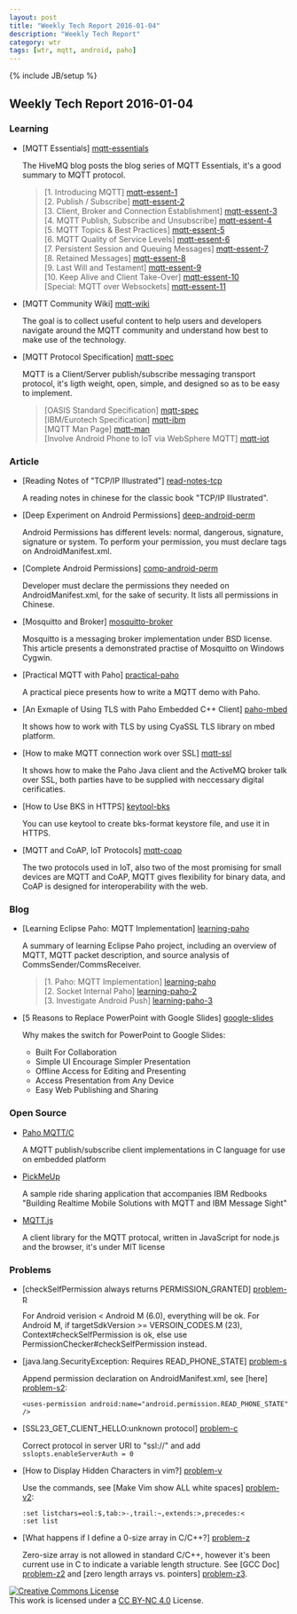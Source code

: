 ```yaml
---
layout: post
title: "Weekly Tech Report 2016-01-04"
description: "Weekly Tech Report"
category: wtr
tags: [wtr, mqtt, android, paho]
---
```

{% include JB/setup %}

## Weekly Tech Report 2016-01-04

### Learning

+   [MQTT Essentials] [mqtt-essentials]

	The HiveMQ blog posts the blog series of MQTT Essentials, it's a good summary
	to MQTT protocol.

	> [1. Introducing MQTT] [mqtt-essent-1]  
	> [2. Publish / Subscribe] [mqtt-essent-2]  
	> [3. Client, Broker and Connection Establishment] [mqtt-essent-3]  
	> [4. MQTT Publish, Subscribe and Unsubscribe] [mqtt-essent-4]  
	> [5. MQTT Topics & Best Practices] [mqtt-essent-5]  
	> [6. MQTT Quality of Service Levels] [mqtt-essent-6]  
	> [7. Persistent Session and Queuing Messages] [mqtt-essent-7]  
	> [8. Retained Messages] [mqtt-essent-8]  
	> [9. Last Will and Testament] [mqtt-essent-9]  
	> [10. Keep Alive and Client Take-Over] [mqtt-essent-10]  
	> [Special: MQTT over Websockets] [mqtt-essent-11]

[mqtt-essentials]: http://forkbomb-blog.de/2015/all-you-need-to-know-about-mqtt
[mqtt-essent-1]: http://www.hivemq.com/mqtt-essentials-part-1-introducing-mqtt/
[mqtt-essent-2]: http://www.hivemq.com/mqtt-essentials-part2-publish-subscribe/
[mqtt-essent-3]: http://www.hivemq.com/mqtt-essentials-part-3-client-broker-connection-establishment/
[mqtt-essent-4]: http://www.hivemq.com/mqtt-essentials-part-4-mqtt-publish-subscribe-unsubscribe/
[mqtt-essent-5]: http://www.hivemq.com/mqtt-essentials-part-5-mqtt-topics-best-practices/
[mqtt-essent-6]: http://www.hivemq.com/mqtt-essentials-part-6-mqtt-quality-of-service-levels/
[mqtt-essent-7]: http://www.hivemq.com/mqtt-essentials-part-7-persistent-session-queuing-messages/
[mqtt-essent-8]: http://www.hivemq.com/mqtt-essentials-part-8-retained-messages/
[mqtt-essent-9]: http://www.hivemq.com/mqtt-essentials-part-9-last-will-and-testament/
[mqtt-essent-10]: http://www.hivemq.com/mqtt-essentials-part-10-alive-client-take-over/
[mqtt-essent-11]: http://www.hivemq.com/mqtt-essentials-special-mqtt-over-websockets/

+   [MQTT Community Wiki] [mqtt-wiki]

    The goal is to collect useful content to help users and developers navigate
    around the MQTT community and understand how best to make use of the 
    technology.

[mqtt-wiki]: https://github.com/mqtt/mqtt.github.io/wiki

+   [MQTT Protocol Specification] [mqtt-spec]

    MQTT is a Client/Server publish/subscribe messaging transport protocol, it's
    ligth weight, open, simple, and designed so as to be easy to implement.

    > [OASIS Standard Specification] [mqtt-spec]  
    > [IBM/Eurotech Specification] [mqtt-ibm]  
    > [MQTT Man Page] [mqtt-man]  
    > [Involve Android Phone to IoT via WebSphere MQTT] [mqtt-iot]

[mqtt-spec]: http://docs.oasis-open.org/mqtt/mqtt/v3.1.1/os/mqtt-v3.1.1-os.html
[mqtt-ibm]: http://public.dhe.ibm.com/software/dw/webservices/ws-mqtt/mqtt-v3r1.html
[mqtt-man]: http://mosquitto.org/man/mqtt-7.html
[mqtt-iot]: https://www.ibm.com/developerworks/cn/websphere/library/techarticles/1109_wangb_mqandroid/1109_wangb_mqandroid.html

### Article

+   [Reading Notes of "TCP/IP Illustrated"] [read-notes-tcp]

    A reading notes in chinese for the classic book "TCP/IP Illustrated".

[read-notes-tcp]: http://www.cnblogs.com/fengzanfeng/articles/1339347.html

+   [Deep Experiment on Android Permissions] [deep-android-perm]

    Android Permissions has different levels: normal, dangerous, signature, 
    signature or system. To perform your permission, you must declare <permission>
    tags on AndroidManifest.xml.

[deep-android-perm]: http://blog.csdn.net/t12x3456/article/details/7749200

+   [Complete Android Permissions] [comp-android-perm]

    Developer must declare the permissions they needed on AndroidManifest.xml,
    for the sake of security. It lists all permissions in Chinese.

[comp-android-perm]: http://www.cnblogs.com/ganzhijie/archive/2010/08/21/1805573.html

+   [Mosquitto and Broker] [mosquitto-broker]

    Mosquitto is a messaging broker implementation under BSD license. This article
    presents a demonstrated practise of Mosquitto on Windows Cygwin.

[mosquitto-broker]: http://blog.csdn.net/akof1314/article/details/7494572

+   [Practical MQTT with Paho] [practical-paho]

    A practical piece presents how to write a MQTT demo with Paho.

[practical-paho]: http://www.infoq.com/articles/practical-mqtt-with-paho

+   [An Exmaple of Using TLS with Paho Embedded C++ Client] [paho-mbed]

    It shows how to work with TLS by using CyaSSL TLS library on mbed platform.

[paho-mbed]: http://modelbasedtesting.co.uk/?p=181

+   [How to make MQTT connection work over SSL] [mqtt-ssl]

    It shows how to make the Paho Java client and the ActiveMQ broker talk over 
    SSL, both parties have to be supplied with neccessary digital cerificaties.

[mqtt-ssl]: https://github.com/Hill30/mqtt-client/wiki/How-to-make-MQTT-connection-work-over-SSL

+   [How to Use BKS in HTTPS] [keytool-bks]

    You can use keytool to create bks-format keystore file, and use it in HTTPS.

[keytool-bks]: http://www.cnblogs.com/duwei/p/3671966.html

+   [MQTT and CoAP, IoT Protocols] [mqtt-coap]

    The two protocols used in IoT, also two of the most promising for small devices
    are MQTT and CoAP, MQTT gives flexibility for binary data, and CoAP is designed
    for interoperability with the web.

[mqtt-coap]: https://eclipse.org/community/eclipse_newsletter/2014/february/article2.php

### Blog

+   [Learning Eclipse Paho: MQTT Implementation] [learning-paho]

    A summary of learning Eclipse Paho project, including an overview of MQTT,
    MQTT packet description, and source analysis of CommsSender/CommsReceiver.

	> [1. Paho: MQTT Implementation] [learning-paho]  
	> [2. Socket Internal Paho] [learning-paho-2]  
	> [3. Investigate Android Push] [learning-paho-3]

[learning-paho]: http://blog.csdn.net/yangzl2008/article/details/8861069
[learning-paho-2]: http://blog.csdn.net/yangzl2008/article/details/8866066
[learning-paho-3]: http://blog.csdn.net/yangzl2008/article/details/8860621

+   [5 Reasons to Replace PowerPoint with Google Slides] [google-slides]

    Why makes the switch for PowerPoint to Google Slides:
    +   Built For Collaboration
    +   Simple UI Encourage Simpler Presentation
    +   Offline Access for Editing and Presenting
    +   Access Presentation from Any Device
    +   Easy Web Publishing and Sharing

[google-slides]: https://www.insidehighered.com/blogs/technology-and-learning/5-reasons-replace-powerpoint-google-slides

### Open Source

+   [Paho MQTT/C](http://git.eclipse.org/c/paho/org.eclipse.paho.mqtt.c.git)

    A MQTT publish/subscribe client implementations in C language for use on 
    embedded platform

+   [PickMeUp](https://github.com/ibm-messaging/mqtt-PickMeUp.git)

    A sample ride sharing application that accompanies IBM Redbooks "Building 
    Realtime Mobile Solutions with MQTT and IBM Message Sight"

+   [MQTT.js](https://www.npmjs.com/package/mqtt)

    A client library for the MQTT protocal, written in JavaScript for node.js
    and the browser, it's under MIT license

### Problems

+   [checkSelfPermission always returns PERMISSION_GRANTED] [problem-p]

    For Android verision < Android M (6.0), everything will be ok. For Android
    M, if targetSdkVersion >= VERSOIN_CODES.M (23), Context#checkSelfPermission
    is ok, else use PermissionChecker#checkSelfPermission instead.

[problem-p]: http://my.oschina.net/u/990728/blog/549914?fromerr=PvyCq00O

+   [java.lang.SecurityException: Requires READ_PHONE_STATE] [problem-s]

    Append permission declaration on AndroidManifest.xml, see [here] [problem-s2]:

        <uses-permission android:name="android.permission.READ_PHONE_STATE" />

[problem-s]: http://www.cnblogs.com/dava/p/3698126.html
[problem-s2]: http://stackoverflow.com/questions/7178941/android-read-phone-state

+   [SSL23_GET_CLIENT_HELLO:unknown protocol] [problem-c]

    Correct protocol in server URI to "ssl://" and add `sslopts.enableServerAuth = 0`

[problem-c]: http://www.bandh.de/2015/02/05/using-tls-in-the-paho-mqtt-c-api-together-with-the-mosquitto-browser/

+   [How to Display Hidden Characters in vim?] [problem-v]

    Use the commands, see [Make Vim show ALL white spaces] [problem-v2]:

        :set listchars=eol:$,tab:>-,trail:~,extends:>,precedes:<
        :set list

[problem-v]: http://askubuntu.com/questions/74485/how-to-display-hidden-characters-in-vim
[problem-v2]: http://stackoverflow.com/questions/1675688/make-vim-show-all-white-spaces-as-a-character

+   [What happens if I define a 0-size array in C/C++?] [problem-z]

    Zero-size array is not allowed in standard C/C++, however it's been current
    use in C to indicate a variable length structure. See [GCC Doc] [problem-z2]
    and [zero length arrays vs. pointers] [problem-z3].

[problem-z]: http://stackoverflow.com/questions/9722632/what-happens-if-i-define-a-0-size-array-in-c-c
[problem-z2]: https://gcc.gnu.org/onlinedocs/gcc/Zero-Length.html
[problem-z3]: http://stackoverflow.com/questions/627364/zero-length-arrays-vs-pointers


[![Creative Commons License][CC png]][CC BY-NC 4.0]<br/>
This work is licensed under a [CC BY-NC 4.0][] License.

[cc png]: https://i.creativecommons.org/l/by-nc/4.0/88x31.png
[cc by-nc 4.0]: http://creativecommons.org/licenses/by-nc/4.0/



